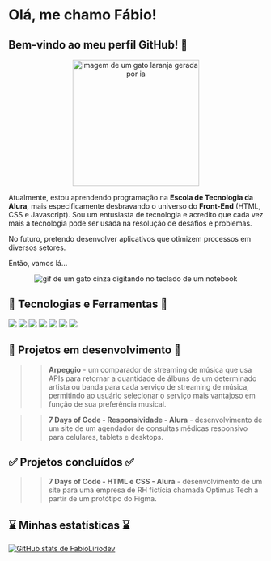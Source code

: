 # Olá, me chamo Fábio! 
## Bem-vindo ao meu perfil GitHub! 👋

<div align="center">

<img src="https://github.com/FabioLiriodev/FabioLiriodev/assets/140852220/611f9d2e-fa5e-4065-a68a-1dd6f7fb9e5b" width=250 alt="imagem de um gato laranja gerada por ia">

</div>

Atualmente, estou aprendendo programação na **Escola de Tecnologia da Alura**, mais especificamente desbravando o universo do **Front-End** (HTML, CSS e Javascript). Sou um entusiasta de tecnologia e acredito que cada vez mais a tecnologia pode ser usada na resolução de desafios e problemas.

No futuro, pretendo desenvolver aplicativos que otimizem processos em diversos setores.

Então, vamos lá...

<div align="center">
<img src="https://media.tenor.com/330y0opJ25IAAAAM/cat-typing.gif" alt="gif de um gato cinza digitando no teclado de um notebook">
</div>

<h2> 🚀 Tecnologias e Ferramentas 🚀 </h2>

<img src="https://img.shields.io/badge/HTML-orange?style=for-the-badge&logo=html5&logoColor=white"> <img src="https://img.shields.io/badge/CSS-blue?&style=for-the-badge&logo=css3&logoColor=white">
<img src="https://img.shields.io/badge/JavaScript-F7DF1E?style=for-the-badge&logo=javascript&logoColor=black">
<img src="https://img.shields.io/badge/OpenAI-white?style=for-the-badge&logo=openai&logoColor=black">
<img src="https://img.shields.io/badge/Figma-black?style=for-the-badge&logo=figma&logoColor=white">
<img src="https://img.shields.io/badge/GitHub-white?style=for-the-badge&logo=github&logoColor=black">
<img src="https://img.shields.io/badge/Git-white?style=for-the-badge&logo=git&logoColor=orange">

<h2> 🚧 Projetos em desenvolvimento 🚧 </h2>

>>**Arpeggio** - um comparador de streaming de música que usa APIs para retornar a quantidade de álbuns de um determinado artista ou banda para cada serviço de streaming de música, permitindo ao usuário selecionar o serviço mais vantajoso em função de sua preferência musical.

>> **7 Days of Code - Responsividade - Alura** - desenvolvimento de um site de um agendador de consultas médicas responsivo para celulares, tablets e desktops.

<h2> ✅ Projetos concluídos ✅ </h2>

>>**7 Days of Code - HTML e CSS - Alura** - desenvolvimento de um site para uma empresa de RH fictícia chamada Optimus Tech a partir de um protótipo do Figma. 

<h2> ⌛ Minhas estatísticas ⌛ </h2>

[![GitHub stats de FabioLiriodev](https://github-readme-stats.vercel.app/api?username=FabioLiriodev)](https://github.com/anuraghazra/github-readme-stats)

